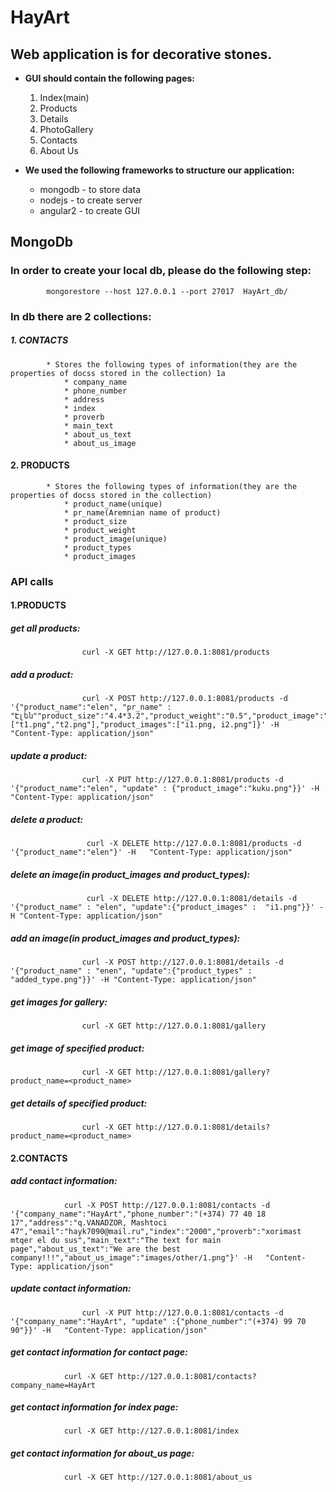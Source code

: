 # HayArt

## Web application is for decorative stones.

* **GUI should contain the following pages:**
    1.  Index(main)
    2.  Products
    3.  Details
    4.  PhotoGallery
    5.  Contacts
    6.  About Us

* **We used the following frameworks to structure our application:**
	* mongodb - to store data
	* nodejs - to create server
	* angular2 - to create GUI


## MongoDb

###	In order to create your local db, please do the following step:

```
		mongorestore --host 127.0.0.1 --port 27017  HayArt_db/
```

###	In db there are 2 collections:

#####	1. CONTACTS
			* Stores the following types of information(they are the properties of docss stored in the collection) 1a
				* company_name
				* phone_number
				* address
				* index
				* proverb
				* main_text
				* about_us_text
				* about_us_image

####	2. PRODUCTS
			* Stores the following types of information(they are the properties of docss stored in the collection)
				* product_name(unique)
				* pr_name(Aremnian name of product)
				* product_size
				* product_weight
				* product_image(unique)
				* product_types
				* product_images

### API calls
####	 1.PRODUCTS
#####	get all products:

```
				curl -X GET http://127.0.0.1:8081/products
```

#####	add a product:

```
				curl -X POST http://127.0.0.1:8081/products -d '{"product_name":"elen", "pr_name" : "Էլեն""product_size":"4.4*3.2","product_weight":"0.5","product_image":"enenikos.gpg","product_types":["t1.png","t2.png"],"product_images":["i1.png, i2.png"]}' -H   "Content-Type: application/json"
```

#####	update a product:

```
				curl -X PUT http://127.0.0.1:8081/products -d '{"product_name":"elen", "update" : {"product_image":"kuku.png"}}' -H   "Content-Type: application/json"
```

#####	delete a product:

```
				 curl -X DELETE http://127.0.0.1:8081/products -d '{"product_name":"elen"}' -H   "Content-Type: application/json"
```
#####	delete an image(in product_images and product_types):
```
				 curl -X DELETE http://127.0.0.1:8081/details -d '{"product_name" : "elen", "update":{"product_images" :  "i1.png"}}' -H "Content-Type: application/json"
```
#####	add an image(in product_images and product_types):

```
				curl -X POST http://127.0.0.1:8081/details -d '{"product_name" : "enen", "update":{"product_types" :  "added_type.png"}}' -H "Content-Type: application/json"
```
#####	get images for gallery:

```
				curl -X GET http://127.0.0.1:8081/gallery
```
#####	get image of specified product:

```
				curl -X GET http://127.0.0.1:8081/gallery?product_name=<product_name>
```
#####	get details of specified product:

```
				curl -X GET http://127.0.0.1:8081/details?product_name=<product_name>
```
####	 2.CONTACTS

#####	 add contact information:
```
			curl -X POST http://127.0.0.1:8081/contacts -d '{"company_name":"HayArt","phone_number":"(+374) 77 40 18 17","address":"q.VANADZOR, Mashtoci 47","email":"hayk7090@mail.ru","index":"2000","proverb":"xorimast mtqer el du sus","main_text":"The text for main page","about_us_text":"We are the best company!!!","about_us_image":"images/other/1.png"}' -H   "Content-Type: application/json" 	
```
#####	 update contact information:
```
				curl -X PUT http://127.0.0.1:8081/contacts -d '{"company_name":"HayArt", "update" :{"phone_number":"(+374) 99 70 90"}}' -H   "Content-Type: application/json" 
```
#####	 get contact information for contact page:
```
			curl -X GET http://127.0.0.1:8081/contacts?company_name=HayArt
```
#####	 get contact information for index page:
```
			curl -X GET http://127.0.0.1:8081/index
```
#####	 get contact information for about_us page:
```
			curl -X GET http://127.0.0.1:8081/about_us
```

